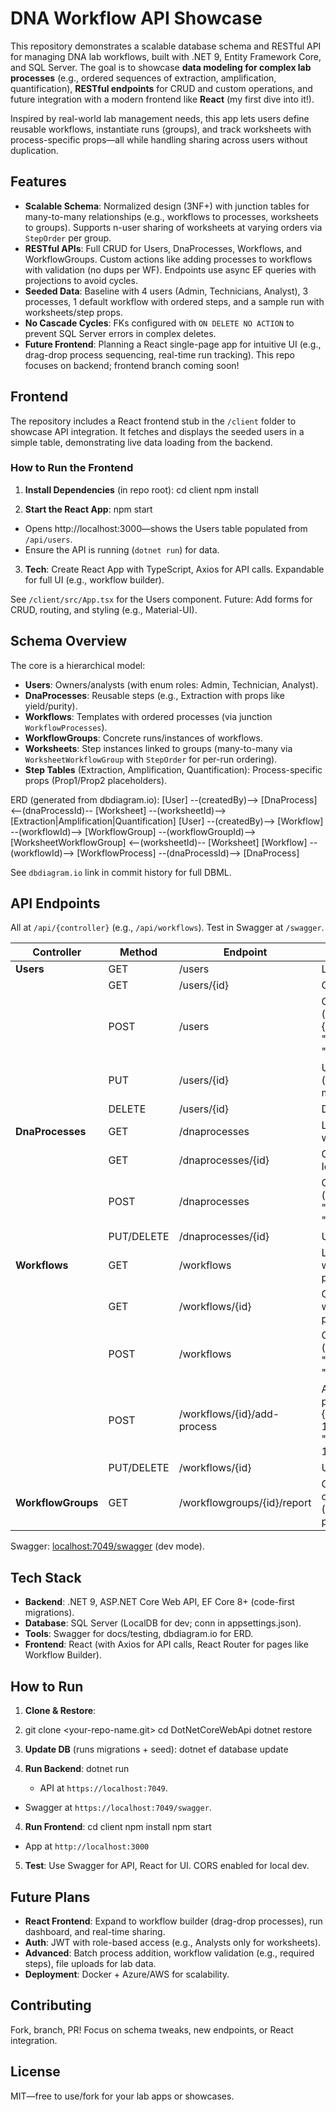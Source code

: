 # DNA Workflow API Showcase



This repository demonstrates a scalable database schema and RESTful API for managing DNA lab workflows, built with .NET 9, Entity Framework Core, and SQL Server. The goal is to showcase **data modeling for complex lab processes** (e.g., ordered sequences of extraction, amplification, quantification), **RESTful endpoints** for CRUD and custom operations, and future integration with a modern frontend like **React** (my first dive into it!).

Inspired by real-world lab management needs, this app lets users define reusable workflows, instantiate runs (groups), and track worksheets with process-specific props—all while handling sharing across users without duplication.

## Features
- **Scalable Schema**: Normalized design (3NF+) with junction tables for many-to-many relationships (e.g., workflows to processes, worksheets to groups). Supports n-user sharing of worksheets at varying orders via `StepOrder` per group.
- **RESTful APIs**: Full CRUD for Users, DnaProcesses, Workflows, and WorkflowGroups. Custom actions like adding processes to workflows with validation (no dups per WF). Endpoints use async EF queries with projections to avoid cycles.
- **Seeded Data**: Baseline with 4 users (Admin, Technicians, Analyst), 3 processes, 1 default workflow with ordered steps, and a sample run with worksheets/step props.
- **No Cascade Cycles**: FKs configured with `ON DELETE NO ACTION` to prevent SQL Server errors in complex deletes.
- **Future Frontend**: Planning a React single-page app for intuitive UI (e.g., drag-drop process sequencing, real-time run tracking). This repo focuses on backend; frontend branch coming soon!

## Frontend
The repository includes a React frontend stub in the `/client` folder to showcase API integration. It fetches and displays the seeded users in a simple table, demonstrating live data loading from the backend.

### How to Run the Frontend
1. **Install Dependencies** (in repo root):
cd client
npm install

2. **Start the React App**:
npm start
- Opens http://localhost:3000—shows the Users table populated from `/api/users`.
- Ensure the API is running (`dotnet run`) for data.

3. **Tech**: Create React App with TypeScript, Axios for API calls. Expandable for full UI (e.g., workflow builder).

See `/client/src/App.tsx` for the Users component. Future: Add forms for CRUD, routing, and styling (e.g., Material-UI).

## Schema Overview
The core is a hierarchical model:
- **Users**: Owners/analysts (with enum roles: Admin, Technician, Analyst).
- **DnaProcesses**: Reusable steps (e.g., Extraction with props like yield/purity).
- **Workflows**: Templates with ordered processes (via junction `WorkflowProcesses`).
- **WorkflowGroups**: Concrete runs/instances of workflows.
- **Worksheets**: Step instances linked to groups (many-to-many via `WorksheetWorkflowGroup` with `StepOrder` for per-run ordering).
- **Step Tables** (Extraction, Amplification, Quantification): Process-specific props (Prop1/Prop2 placeholders).

ERD (generated from dbdiagram.io):
[User] --(createdBy)--> [DnaProcess] <--(dnaProcessId)-- [Worksheet] --(worksheetId)--> [Extraction|Amplification|Quantification]
[User] --(createdBy)--> [Workflow] --(workflowId)--> [WorkflowGroup] --(workflowGroupId)--> [WorksheetWorkflowGroup] <--(worksheetId)-- [Worksheet]
[Workflow] --(workflowId)--> [WorkflowProcess] --(dnaProcessId)--> [DnaProcess]

See `dbdiagram.io` link in commit history for full DBML.

## API Endpoints
All at `/api/{controller}` (e.g., `/api/workflows`). Test in Swagger at `/swagger`.

| Controller | Method | Endpoint | Description |
|------------|--------|----------|-------------|
| **Users** | GET | /users | List all users. |
| | GET | /users/{id} | Get user by Id. |
| | POST | /users | Create user (e.g., {"userName": "newtech", "userType": 1}). |
| | PUT | /users/{id} | Update user (body Id must match path). |
| | DELETE | /users/{id} | Delete user. |
| **DnaProcesses** | GET | /dnaprocesses | List processes with creators. |
| | GET | /dnaprocesses/{id} | Get process by Id. |
| | POST | /dnaprocesses | Create process (e.g., {"name": "Sequencing", "createdBy": 1}). |
| | PUT/DELETE | /dnaprocesses/{id} | Update/delete. |
| **Workflows** | GET | /workflows | List workflows with ordered processes. |
| | GET | /workflows/{id} | Get workflow with ordered processes. |
| | POST | /workflows | Create workflow (e.g., {"name": "Test WF", "createdBy": 1}). |
| | POST | /workflows/{id}/add-process | Add single process (e.g., {"dnaProcessId": 1, "processOrder": 1}). |
| | PUT/DELETE | /workflows/{id} | Update/delete. |
| **WorkflowGroups** | GET | /workflowgroups/{id}/report | Ordered report of run (worksheets + processes). |

Swagger: [localhost:7049/swagger](https://localhost:7049/swagger) (dev mode).

## Tech Stack
- **Backend**: .NET 9, ASP.NET Core Web API, EF Core 8+ (code-first migrations).
- **Database**: SQL Server (LocalDB for dev; conn in appsettings.json).
- **Tools**: Swagger for docs/testing, dbdiagram.io for ERD.
- **Frontend**: React (with Axios for API calls, React Router for pages like Workflow Builder).

## How to Run
1. **Clone & Restore**:
2. git clone <your-repo-name.git>
cd DotNetCoreWebApi
dotnet restore

2. **Update DB** (runs migrations + seed):
dotnet ef database update

3. **Run Backend**:
dotnet run
   - API at `https://localhost:7049`.
- Swagger at `https://localhost:7049/swagger`.

4. **Run Frontend**:
cd client
npm install
npm start
- App at `http://localhost:3000`

5. **Test**: Use Swagger for API, React for UI. CORS enabled for local dev.

## Future Plans
- **React Frontend**: Expand to workflow builder (drag-drop processes), run dashboard, and real-time sharing.
- **Auth**: JWT with role-based access (e.g., Analysts only for worksheets).
- **Advanced**: Batch process addition, workflow validation (e.g., required steps), file uploads for lab data.
- **Deployment**: Docker + Azure/AWS for scalability.

## Contributing
Fork, branch, PR! Focus on schema tweaks, new endpoints, or React integration.

## License
MIT—free to use/fork for your lab apps or showcases.
